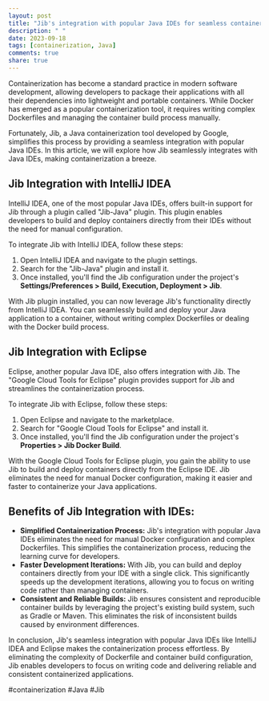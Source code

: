```yaml
---
layout: post
title: "Jib's integration with popular Java IDEs for seamless containerization workflows"
description: " "
date: 2023-09-18
tags: [containerization, Java]
comments: true
share: true
---
```


Containerization has become a standard practice in modern software development, allowing developers to package their applications with all their dependencies into lightweight and portable containers. While Docker has emerged as a popular containerization tool, it requires writing complex Dockerfiles and managing the container build process manually.

Fortunately, Jib, a Java containerization tool developed by Google, simplifies this process by providing a seamless integration with popular Java IDEs. In this article, we will explore how Jib seamlessly integrates with Java IDEs, making containerization a breeze.

## Jib Integration with IntelliJ IDEA

IntelliJ IDEA, one of the most popular Java IDEs, offers built-in support for Jib through a plugin called "Jib-Java" plugin. This plugin enables developers to build and deploy containers directly from their IDEs without the need for manual configuration.

To integrate Jib with IntelliJ IDEA, follow these steps:

1. Open IntelliJ IDEA and navigate to the plugin settings.
2. Search for the "Jib-Java" plugin and install it.
3. Once installed, you'll find the Jib configuration under the project's **Settings/Preferences > Build, Execution, Deployment > Jib**.

With Jib plugin installed, you can now leverage Jib's functionality directly from IntelliJ IDEA. You can seamlessly build and deploy your Java application to a container, without writing complex Dockerfiles or dealing with the Docker build process.

## Jib Integration with Eclipse

Eclipse, another popular Java IDE, also offers integration with Jib. The "Google Cloud Tools for Eclipse" plugin provides support for Jib and streamlines the containerization process.

To integrate Jib with Eclipse, follow these steps:

1. Open Eclipse and navigate to the marketplace.
2. Search for "Google Cloud Tools for Eclipse" and install it.
3. Once installed, you'll find the Jib configuration under the project's **Properties > Jib Docker Build**.

With the Google Cloud Tools for Eclipse plugin, you gain the ability to use Jib to build and deploy containers directly from the Eclipse IDE. Jib eliminates the need for manual Docker configuration, making it easier and faster to containerize your Java applications.

## Benefits of Jib Integration with IDEs:

- **Simplified Containerization Process:** Jib's integration with popular Java IDEs eliminates the need for manual Docker configuration and complex Dockerfiles. This simplifies the containerization process, reducing the learning curve for developers.
- **Faster Development Iterations:** With Jib, you can build and deploy containers directly from your IDE with a single click. This significantly speeds up the development iterations, allowing you to focus on writing code rather than managing containers.
- **Consistent and Reliable Builds:** Jib ensures consistent and reproducible container builds by leveraging the project's existing build system, such as Gradle or Maven. This eliminates the risk of inconsistent builds caused by environment differences.

In conclusion, Jib's seamless integration with popular Java IDEs like IntelliJ IDEA and Eclipse makes the containerization process effortless. By eliminating the complexity of Dockerfile and container build configuration, Jib enables developers to focus on writing code and delivering reliable and consistent containerized applications.

\#containerization #Java #Jib